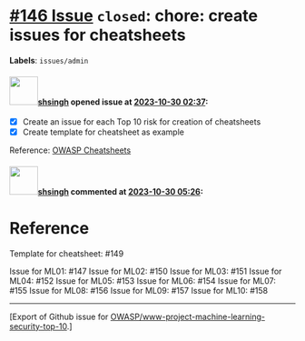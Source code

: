 # [\#146 Issue](https://github.com/OWASP/www-project-machine-learning-security-top-10/issues/146) `closed`: chore: create issues for cheatsheets
**Labels**: `issues/admin`


#### <img src="https://avatars.githubusercontent.com/u/412800?v=4" width="50">[shsingh](https://github.com/shsingh) opened issue at [2023-10-30 02:37](https://github.com/OWASP/www-project-machine-learning-security-top-10/issues/146):

- [x] Create an issue for each Top 10 risk for creation of cheatsheets
- [x] Create template for cheatsheet as example

Reference: [OWASP Cheatsheets](https://cheatsheetseries.owasp.org/IndexTopTen.html)

#### <img src="https://avatars.githubusercontent.com/u/412800?v=4" width="50">[shsingh](https://github.com/shsingh) commented at [2023-10-30 05:26](https://github.com/OWASP/www-project-machine-learning-security-top-10/issues/146#issuecomment-1784506343):

# Reference 

Template for cheatsheet: #149 

Issue for ML01: #147 
Issue for ML02: #150 
Issue for ML03: #151 
Issue for ML04: #152 
Issue for ML05: #153
Issue for ML06: #154 
Issue for ML07: #155 
Issue for ML08: #156 
Issue for ML09: #157 
Issue for ML10: #158


-------------------------------------------------------------------------------



[Export of Github issue for [OWASP/www-project-machine-learning-security-top-10](https://github.com/OWASP/www-project-machine-learning-security-top-10).]
